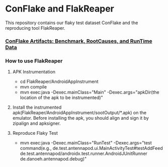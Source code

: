 # ConFlake and FlakReaper

This repository contains our flaky test dataset ConFlake and the reproducing tool FlakReaper.

### [ConFlake Artifacts: Benchmark, RootCauses, and RunTime Data](https://flakytestreproducer.github.io/)

### How to use FlakReaper
1. APK Instrumentation
    - cd FlakReaper/AndroidAppInstrument
	- mvn compile
	- mvn exec:java -Dexec.mainClass="Main" -Dexec.args="apkDir(the location of the apk to be instrumented)"

2. Install the instrumented apk(FlakReaper/AndroidAppInstrument/sootOutput/*.apk) on the emulator. Before installing the apk, you should align and sign it by zipalign and apksigner.

3. Reproduce Flaky Test
    - mvn exec:java -Dexec.mainClass="RunTest" -Dexec.args="test command(e.g., de.test.antennapod.ui.MainActivityTest#testAddFeed de.test.antennapod/androidx.test.runner.AndroidJUnitRunner de.danoeh.antennapod.debug)"



